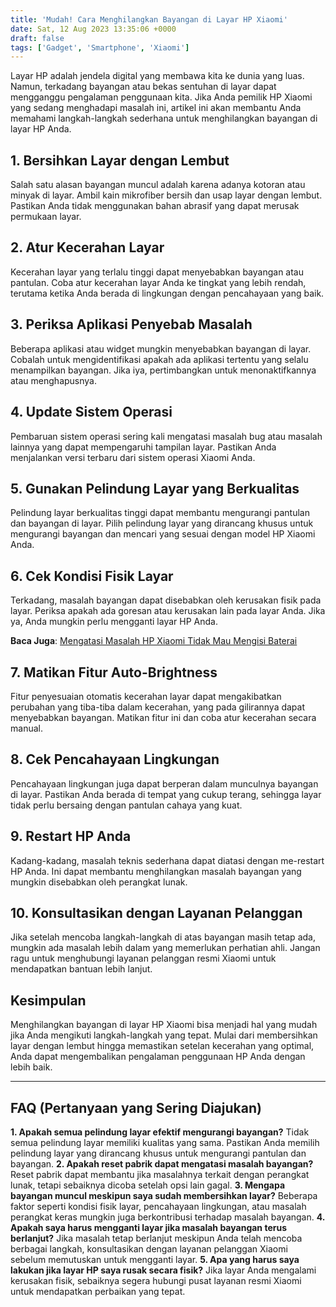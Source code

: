 ```yaml
---
title: 'Mudah! Cara Menghilangkan Bayangan di Layar HP Xiaomi'
date: Sat, 12 Aug 2023 13:35:06 +0000
draft: false
tags: ['Gadget', 'Smartphone', 'Xiaomi']
---
```


Layar HP adalah jendela digital yang membawa kita ke dunia yang luas. Namun, terkadang bayangan atau bekas sentuhan di layar dapat mengganggu pengalaman penggunaan kita. Jika Anda pemilik HP Xiaomi yang sedang menghadapi masalah ini, artikel ini akan membantu Anda memahami langkah-langkah sederhana untuk menghilangkan bayangan di layar HP Anda.

**1\. Bersihkan Layar dengan Lembut**
-------------------------------------

Salah satu alasan bayangan muncul adalah karena adanya kotoran atau minyak di layar. Ambil kain mikrofiber bersih dan usap layar dengan lembut. Pastikan Anda tidak menggunakan bahan abrasif yang dapat merusak permukaan layar.

**2\. Atur Kecerahan Layar**
----------------------------

Kecerahan layar yang terlalu tinggi dapat menyebabkan bayangan atau pantulan. Coba atur kecerahan layar Anda ke tingkat yang lebih rendah, terutama ketika Anda berada di lingkungan dengan pencahayaan yang baik.

**3\. Periksa Aplikasi Penyebab Masalah**
-----------------------------------------

Beberapa aplikasi atau widget mungkin menyebabkan bayangan di layar. Cobalah untuk mengidentifikasi apakah ada aplikasi tertentu yang selalu menampilkan bayangan. Jika iya, pertimbangkan untuk menonaktifkannya atau menghapusnya.

**4\. Update Sistem Operasi**
-----------------------------

Pembaruan sistem operasi sering kali mengatasi masalah bug atau masalah lainnya yang dapat mempengaruhi tampilan layar. Pastikan Anda menjalankan versi terbaru dari sistem operasi Xiaomi Anda.

**5\. Gunakan Pelindung Layar yang Berkualitas**
------------------------------------------------

Pelindung layar berkualitas tinggi dapat membantu mengurangi pantulan dan bayangan di layar. Pilih pelindung layar yang dirancang khusus untuk mengurangi bayangan dan mencari yang sesuai dengan model HP Xiaomi Anda.

**6\. Cek Kondisi Fisik Layar**
-------------------------------

Terkadang, masalah bayangan dapat disebabkan oleh kerusakan fisik pada layar. Periksa apakah ada goresan atau kerusakan lain pada layar Anda. Jika ya, Anda mungkin perlu mengganti layar HP Anda.

**Baca Juga**: [Mengatasi Masalah HP Xiaomi Tidak Mau Mengisi Baterai](https://blog.ajiekusumadhany.com/hp-xiaomi-tidak-mau-mengisi-baterai/)

**7\. Matikan Fitur Auto-Brightness**
-------------------------------------

Fitur penyesuaian otomatis kecerahan layar dapat mengakibatkan perubahan yang tiba-tiba dalam kecerahan, yang pada gilirannya dapat menyebabkan bayangan. Matikan fitur ini dan coba atur kecerahan secara manual.

**8\. Cek Pencahayaan Lingkungan**
----------------------------------

Pencahayaan lingkungan juga dapat berperan dalam munculnya bayangan di layar. Pastikan Anda berada di tempat yang cukup terang, sehingga layar tidak perlu bersaing dengan pantulan cahaya yang kuat.

**9\. Restart HP Anda**
-----------------------

Kadang-kadang, masalah teknis sederhana dapat diatasi dengan me-restart HP Anda. Ini dapat membantu menghilangkan masalah bayangan yang mungkin disebabkan oleh perangkat lunak.

**10\. Konsultasikan dengan Layanan Pelanggan**
-----------------------------------------------

Jika setelah mencoba langkah-langkah di atas bayangan masih tetap ada, mungkin ada masalah lebih dalam yang memerlukan perhatian ahli. Jangan ragu untuk menghubungi layanan pelanggan resmi Xiaomi untuk mendapatkan bantuan lebih lanjut.

**Kesimpulan**
--------------

Menghilangkan bayangan di layar HP Xiaomi bisa menjadi hal yang mudah jika Anda mengikuti langkah-langkah yang tepat. Mulai dari membersihkan layar dengan lembut hingga memastikan setelan kecerahan yang optimal, Anda dapat mengembalikan pengalaman penggunaan HP Anda dengan lebih baik.

* * *

**FAQ (Pertanyaan yang Sering Diajukan)**
-----------------------------------------

**1\. Apakah semua pelindung layar efektif mengurangi bayangan?** Tidak semua pelindung layar memiliki kualitas yang sama. Pastikan Anda memilih pelindung layar yang dirancang khusus untuk mengurangi pantulan dan bayangan. **2\. Apakah reset pabrik dapat mengatasi masalah bayangan?** Reset pabrik dapat membantu jika masalahnya terkait dengan perangkat lunak, tetapi sebaiknya dicoba setelah opsi lain gagal. **3\. Mengapa bayangan muncul meskipun saya sudah membersihkan layar?** Beberapa faktor seperti kondisi fisik layar, pencahayaan lingkungan, atau masalah perangkat keras mungkin juga berkontribusi terhadap masalah bayangan. **4\. Apakah saya harus mengganti layar jika masalah bayangan terus berlanjut?** Jika masalah tetap berlanjut meskipun Anda telah mencoba berbagai langkah, konsultasikan dengan layanan pelanggan Xiaomi sebelum memutuskan untuk mengganti layar. **5\. Apa yang harus saya lakukan jika layar HP saya rusak secara fisik?** Jika layar Anda mengalami kerusakan fisik, sebaiknya segera hubungi pusat layanan resmi Xiaomi untuk mendapatkan perbaikan yang tepat.